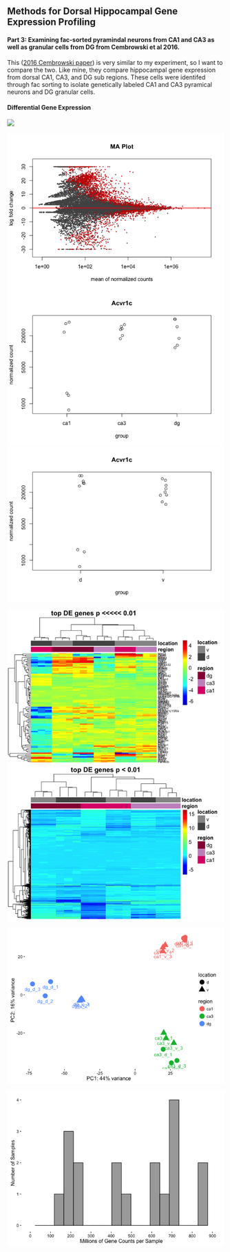 Methods for Dorsal Hippocampal Gene Expression Profiling
--------------------------------------------------------

#### Part 3: Examining fac-sorted pyramindal neurons from CA1 and CA3 as well as granular cells from DG from Cembrowski et al 2016.

This ([2016 Cembrowski
paper](https://elifesciences.org/content/5/e14997#fig1s30)) is very
similar to my experiment, so I want to compare the two. Like mine, they
compare hippocampal gene expression from dorsal CA1, CA3, and DG sub
regions. These cells were identifed through fac sorting to isolate
genetically labeled CA1 and CA3 pyramical neurons and DG granular cells.

#### Differential Gene Expression

![](../figures/cembrowski/VennDiagram.png)

![](../figures/cembrowski/DifferentialGeneExpressionAnalysis-1.png)![](../figures/cembrowski/DifferentialGeneExpressionAnalysis-2.png)![](../figures/cembrowski/DifferentialGeneExpressionAnalysis-3.png)

![](../figures/cembrowski/Heatmap100DEgenes-1.png)![](../figures/cembrowski/Heatmap100DEgenes-2.png)

![](../figures/cembrowski/PCA-1.png)

![](../figures/cembrowski/edgeR-1.png)
